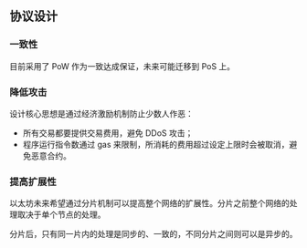 ## 协议设计


### 一致性

目前采用了 PoW 作为一致达成保证，未来可能迁移到 PoS 上。

### 降低攻击

设计核心思想是通过经济激励机制防止少数人作恶：

* 所有交易都要提供交易费用，避免 DDoS 攻击；
* 程序运行指令数通过 gas 来限制，所消耗的费用超过设定上限时会被取消，避免恶意合约。

### 提高扩展性

以太坊未来希望通过分片机制可以提高整个网络的扩展性。分片之前整个网络的处理取决于单个节点的处理。

分片后，只有同一片内的处理是同步的、一致的，不同分片之间则可以是异步的。